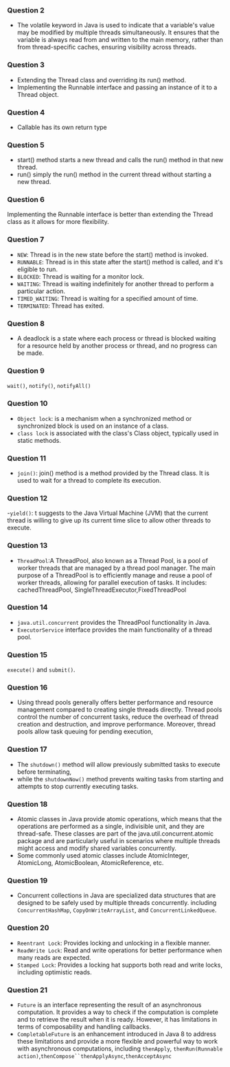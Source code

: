 ### Question 2
- The volatile keyword in Java is used to indicate that a variable's value may be modified by multiple threads simultaneously. 
    It ensures that the variable is always read from and written to the main memory, rather than from thread-specific caches, ensuring visibility across threads.
### Question 3
- Extending the Thread class and overriding its run() method.
- Implementing the Runnable interface and passing an instance of it to a Thread object.

### Question 4
- Callable has its own return type

### Question 5
- start() method starts a new thread and calls the run() method in that new thread.
- run() simply  the run() method in the current thread without starting a new thread.

### Question 6
Implementing the Runnable interface is better than extending the Thread class as it allows for more flexibility.

### Question 7
- `NEW`: Thread is in the new state before the start() method is invoked.
- `RUNNABLE`: Thread is in this state after the start() method is called, and it's eligible to run.
- `BLOCKED`: Thread is waiting for a monitor lock.
- `WAITING`: Thread is waiting indefinitely for another thread to perform a particular action.
- `TIMED_WAITING`: Thread is waiting for a specified amount of time.
- `TERMINATED`: Thread has exited.

### Question 8
- A deadlock is a state where each process or thread is blocked waiting for a resource held by another process or thread, and no progress can be made.
### Question 9
`wait()`, `notify()`, `notifyAll()`

### Question 10
- `Object lock`:  is a mechanism when a synchronized method or synchronized block is used on an instance of a class. 
- `class lock` is associated with the class's Class object, typically used in static methods.

### Question 11
- `join()`: join() method is a method provided by the Thread class. It is used to wait for a thread to complete its execution.

### Question 12
-`yield()`: t suggests to the Java Virtual Machine (JVM) that the current thread is willing to give up its current time slice to allow other threads to execute.

### Question 13
- `ThreadPool`:A ThreadPool, also known as a Thread Pool, is a pool of worker threads that are managed by a thread pool manager.
The main purpose of a ThreadPool is to efficiently manage and reuse a pool of worker threads, allowing for parallel execution of tasks.
It includes: cachedThreadPool, SingleThreadExecutor,FixedThreadPool
### Question 14
- `java.util.concurrent` provides the ThreadPool functionality in Java.
- `ExecutorService` interface provides the main functionality of a thread pool.

### Question 15
 `execute()` and `submit()`.

### Question 16
-  Using thread pools generally offers better performance and resource management
    compared to creating single threads directly. Thread pools control the number of
    concurrent tasks, reduce the overhead of thread creation and destruction, and improve
    performance. Moreover, thread pools allow task queuing for pending execution,
### Question 17
- The `shutdown()` method will allow previously submitted tasks to execute before terminating, 
- while the `shutdownNow()` method prevents waiting tasks from starting and attempts to stop currently executing tasks.
### Question 18
- Atomic classes in Java provide atomic operations, which means that the operations are performed as a single, indivisible unit, and they are thread-safe. These classes are part of the java.util.concurrent.atomic package and are particularly useful in scenarios where multiple threads might access and modify shared variables concurrently.
- Some commonly used atomic classes include AtomicInteger, AtomicLong, AtomicBoolean, AtomicReference, etc.

### Question 19
- Concurrent collections in Java are specialized data structures that are designed to be safely used by multiple threads concurrently.
  including `ConcurrentHashMap`, `CopyOnWriteArrayList`, and `ConcurrentLinkedQueue`.

### Question 20
- `Reentrant Lock`: Provides locking and unlocking in a flexible manner.
- `ReadWrite Lock`: Read and write operations for better performance when many reads are expected.
- `Stamped Lock`: Provides a locking hat supports both read and write locks, including optimistic reads.

### Question 21
- `Future` is an interface representing the result of an asynchronous computation. It provides a way to check if the computation is complete and to retrieve the result when it is ready. However, it has limitations in terms of composability and handling callbacks. 
- `CompletableFuture` is an enhancement introduced in Java 8 to address these limitations and provide a more flexible and powerful way to work with asynchronous computations, including
  `thenApply`, `thenRun(Runnable action)`,`thenCompose``thenApplyAsync`,`thenAcceptAsync`
